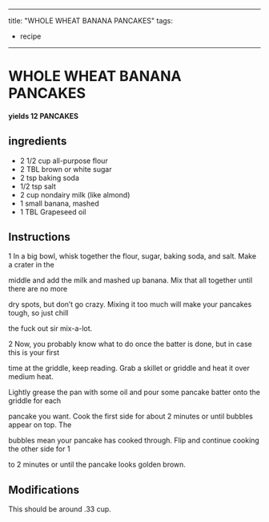 
---
title: "WHOLE WHEAT BANANA PANCAKES"
tags:
  - recipe
---
# WHOLE WHEAT BANANA PANCAKES



#### yields  12 PANCAKES


## ingredients
* 2 1/2 cup all-purpose flour 
* 2 TBL brown or white sugar 
* 2 tsp baking soda 
* 1/2 tsp salt 
* 2 cup nondairy milk (like almond) 
* 1 small banana, mashed 
* 1 TBL Grapeseed oil 



## Instructions
1 In a big bowl, whisk together the flour, sugar, baking soda, and salt. Make a crater in the

middle and add the milk and mashed up banana. Mix that all together until there are no more

dry spots, but don’t go crazy. Mixing it too much will make your pancakes tough, so just chill

the fuck out sir mix-a-lot.

2 Now, you probably know what to do once the batter is done, but in case this is your first

time at the griddle, keep reading. Grab a skillet or griddle and heat it over medium heat.

Lightly grease the pan with some oil and pour some pancake batter onto the griddle for each

pancake you want. Cook the first side for about 2 minutes or until bubbles appear on top. The

bubbles mean your pancake has cooked through. Flip and continue cooking the other side for 1

to 2 minutes or until the pancake looks golden brown.



## Modifications
This should be around .33 cup.





